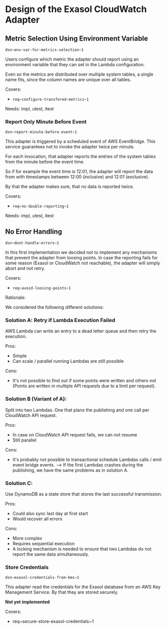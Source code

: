 # Design of the Exasol CloudWatch Adapter

## Metric Selection Using Environment Variable

`dsn~env-var-for-metrics-selection~1`

Users configure which metric the adapter should report using an environment variable that they can set in the Lambda configuration.

Even so the metrics are distributed over multiple system tables, a single name fits, since the column names are unique over all tables.

Covers:

* `req~configure-transfered-metrics~1`

Needs: impl, utest, itest

### Report Only Minute Before Event

`dsn~report-minute-before-event~1`

This adapter is triggered by a scheduled event of AWS EventBridge. This service guarantees not to invoke the adapter twice per minute.

For each invocation, that adapter reports the entries of the system tables from the minute before the event time.

So if for example the event time is 12:01, the adapter will report the data from with timestamps between 12:00 (inclusive) and 12:01 (exclusive).

By that the adapter makes sure, that no data is reported twice.

Covers:

* `req~no-double-reporting~1`

Needs: impl, utest, itest

## No Error Handling

`dsn~dont-handle-errors~1`

In this first implementation we decided not to implement any mechanisms that prevent the adapter from loosing points. In case the reporting fails for some reason (Exasol or CloudWatch not reachable), the adapter will simply abort and not retry.

Covers:

* `req~avoid-loosing-points~1`

Rationale:

We considered the following different solutions:

### Solution A: Retry if Lambda Execution Failed

AWS Lambda can write an entry to a dead letter queue and then retry the execution.

Pros:

* Simple
* Can scale / parallel running Lambdas are still possible

Cons:

* It's not possible to find out if some points were written and others not (Points are written in multiple API requests due to a limit per request).

### Solution B (Variant of A):

Split into two Lambdas. One that plans the publishing and one call per CloudWatch API request.

Pros:

* In case on CloudWatch API request fails, we can not resume
* Still parallel

Cons:

* It's probably not possible to transactional schedule Lambdas calls / emit event bridge events. --> If the first Lambdas crashes during the publishing, we have the same problems as in solution A.

### Solution C:

Use DynamoDB as a state store that stores the last successful transmission.

Pros:

* Could also sync last day at first start
* Would recover all errors

Cons:

* More complex
* Requires sequential execution
* A locking mechanism is needed to ensure that two Lambdas do not report the same data simultaneously.

### Store Credentials

`dsn~exasol-credentials-from-kms~1`

This adapter read the credentials for the Exasol database from an AWS Key Management Service. By that they are stored securely.

**Not yet implemented**

Covers:

* req~secure-store-exasol-credentials~1
